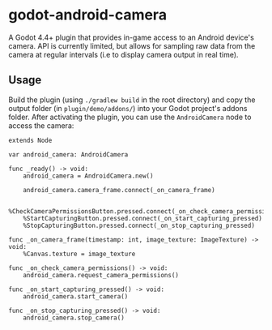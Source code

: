 # godot-android-camera
A Godot 4.4+ plugin that provides in-game access to an Android device's camera. API is currently limited, but allows for sampling raw data from the camera at regular intervals (i.e to display camera output in real time).

## Usage
Build the plugin (using `./gradlew build` in the root directory) and copy the output folder (in `plugin/demo/addons/`) into your Godot project's addons folder. After activating the plugin, you can use the `AndroidCamera` node to access the camera:

```
extends Node

var android_camera: AndroidCamera

func _ready() -> void:
	android_camera = AndroidCamera.new()

	android_camera.camera_frame.connect(_on_camera_frame)

	%CheckCameraPermissionsButton.pressed.connect(_on_check_camera_permissions)
	%StartCapturingButton.pressed.connect(_on_start_capturing_pressed)
	%StopCapturingButton.pressed.connect(_on_stop_capturing_pressed)

func _on_camera_frame(timestamp: int, image_texture: ImageTexture) -> void:
	%Canvas.texture = image_texture

func _on_check_camera_permissions() -> void:
	android_camera.request_camera_permissions()

func _on_start_capturing_pressed() -> void:
	android_camera.start_camera()

func _on_stop_capturing_pressed() -> void:
	android_camera.stop_camera()

```

